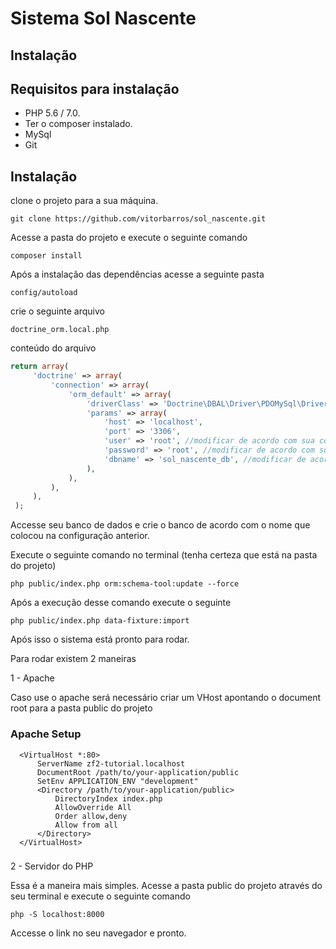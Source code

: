 Sistema Sol Nascente
=======================

Instalação
------------

Requisitos para instalação
----------------------------

 - PHP 5.6 / 7.0.
 - Ter o composer instalado.
 - MySql
 - Git
 
Instalação
----------------------------

 clone o projeto para a sua máquina.

 `git clone https://github.com/vitorbarros/sol_nascente.git`
 
 Acesse a pasta do projeto e execute o seguinte comando
 
 `composer install`
 
  Após a instalação das dependências acesse a seguinte pasta
  
  `config/autoload`
  
  crie o seguinte arquivo
  
  `doctrine_orm.local.php`
  
  conteúdo do arquivo
  
```php
return array(
     'doctrine' => array(
         'connection' => array(
             'orm_default' => array(
                 'driverClass' => 'Doctrine\DBAL\Driver\PDOMySql\Driver',
                 'params' => array(
                     'host' => 'localhost',
                     'port' => '3306',
                     'user' => 'root', //modificar de acordo com sua config
                     'password' => 'root', //modificar de acordo com sua config
                     'dbname' => 'sol_nascente_db', //modificar de acordo com sua config
                 ),
             ),
         ),
     ),
 );
 ```
 
  Accesse seu banco de dados e crie o banco
  de acordo com o nome que colocou na configuração anterior.
  
  Execute o seguinte comando no terminal (tenha certeza que está na pasta do projeto)
  
  `php public/index.php orm:schema-tool:update --force`
  
  Após a execução desse comando execute o seguinte
  
  `php public/index.php data-fixture:import`
  
  Após isso o sistema está pronto para rodar.
  
  Para rodar existem 2 maneiras
  
  1 - Apache 
  
  Caso use o apache será necessário criar um VHost apontando o document root para a pasta public do projeto
   
  ### Apache Setup
  
      <VirtualHost *:80>
          ServerName zf2-tutorial.localhost
          DocumentRoot /path/to/your-application/public
          SetEnv APPLICATION_ENV "development"
          <Directory /path/to/your-application/public>
              DirectoryIndex index.php
              AllowOverride All
              Order allow,deny
              Allow from all
          </Directory>
      </VirtualHost>

  ###
  2 - Servidor do PHP
  
  Essa é a maneira mais simples. Acesse a pasta public do projeto através do seu terminal e execute o seguinte comando
  
  `php -S localhost:8000`


  Accesse o link no seu navegador e pronto.














